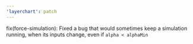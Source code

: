 ```yaml
---
'layerchart': patch
---
```


fix(force-simulation): Fixed a bug that would sometimes keep a simulation running, when its inputs change, even if `alpha < alphaMin`
